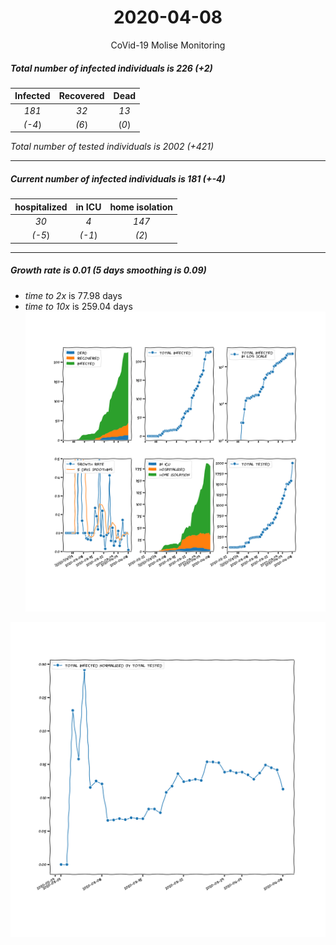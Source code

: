 <div align='center'>

# 2020-04-08
CoVid-19 Molise Monitoring
</div>

##### Total number of infected individuals is 226 (+2)
Infected | Recovered | Dead
:---: | :---: | :---:
*181* | *32* | *13*
*(-4*) | *(6*) | (*0*)

*Total number of tested individuals is 2002 (+421)*
***
##### Current number of infected individuals is 181 (+-4)
hospitalized | in ICU | home isolation
:---: | :---: | :---:
*30* |*4* |*147*
*(-5*) |*(-1*) |*(2*)
***
##### Growth rate is 0.01 (5 days smoothing is 0.09)
- *time to 2x* is 77.98 days
- *time to 10x* is 259.04 days
![stats][stats]

![infected_normalized][infected_normalized]

[stats]: stats_Molise.png
[infected_normalized]: infected_normalized_Molise.png
